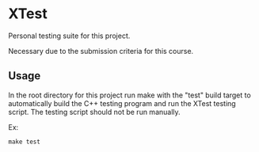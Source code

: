 # XTest
Personal testing suite for this project.

Necessary due to the submission criteria for this course.


## Usage
In the root directory for this project run make with the "test" build target to automatically build the C++ testing program and run the XTest testing script. The testing script should not be run manually.

Ex:
```
make test
```
